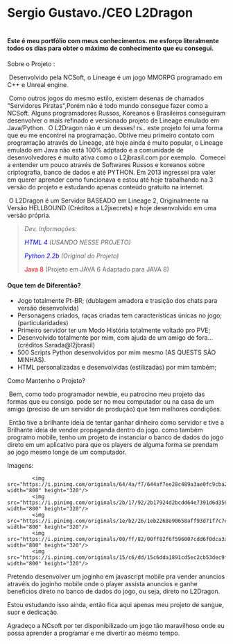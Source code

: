 <h1>Sergio Gustavo./CEO L2Dragon<h1>

<h4>Este é meu portfólio com meus conhecimentos.
    me esforço literalmente todos os dias para obter o máximo de conhecimento que eu consegui.</h4>



Sobre o Projeto : 

​	Desenvolvido pela NCSoft, o Lineage é um jogo MMORPG programado em C++ e Unreal engine.

​	Como outros jogos do mesmo estilo, existem desenas de chamados "Servidores Piratas",Porém não é todo mundo consegue fazer como a NCSoft. Alguns programadores Russos, Koreanos e Brasileiros conseguiram desenvolver o mais refinado e versionado projeto de Lineage emulado em Java/Python. 
​	O L2Dragon não é um desses! rs.. este projeto foi uma forma que eu me encontrei na programação. Obtive meu primeiro contato com programação através do Lineage, até hoje ainda é muito popular, o Lineage emulado em Java não está 100% adptado e a comunidade de desenvolvedores é muito ativa como o L2jbrasil.com por exemplo.
​	Comecei a entender um pouco através de Softwares Russos e koreanos sobre criptografia, banco de dados e até PYTHON. Em 2013 ingressei pra valer em querer aprender como funcionava e estou até hoje trabalhando na 3 versão do projeto e estudando apenas conteúdo gratuíto na internet.

​	O L2Dragon é um Servidor BASEADO em Lineage 2, Originalmente na Versão HELLBOUND (Créditos a L2jsecrets) e hoje desenvolvido em uma versão própria. 



> *Dev. Informações:*
>
> *<font color="blue">HTML 4</font>  (USANDO NESSE PROJETO)*
>
> *<font color="blue">Python 2.2b</font> (Original do Projeto)*
>
> <font color="red">Java 8</font> (Projeto em JAVA 6 Adaptado para JAVA 8)
>
> 

<h4>Oque tem de Diferentão?</h4>

- Jogo totalmente Pt-BR; (dublagem amadora e trasição dos chats para versão desenvolvida)
- Personagens criados, raças criadas tem características únicas no jogo;   (particularidades)
- Primeiro servidor ter um Modo História totalmente voltado pro PVE;
- Desenvolvido totalmente por mim, com ajuda de um amigo de fora... (créditos Sarada@l2jbrasil)
- 500 Scripts Python desenvolvidos por mim mesmo (AS QUESTS SÃO MINHAS).
- HTML personalizadas e desenvolvidas (estilizadas) por mim também;



Como Mantenho o Projeto?

​	Bem, como todo programador newbie, eu patrocino meu projeto das formas que eu consigo. pode ser no meu computador ou na casa de um amigo (preciso de um servidor de produção) que tem melhores condições. 

​	Então tive a brilhante ideia de tentar ganhar dinheiro como servidor e tive a Brilhante ideia  de vender propaganda dentro do jogo. como também programo mobile, tenho um projeto de instanciar o banco de dados do jogo direto em um aplicativo para que os players de alguma forma se prendam ao jogo mesmo longe de um computador.  



Imagens:

            <img src="https://i.pinimg.com/originals/64/4a/f7/644af7ee28c489a3ae0fc9cba2876cee.jpg" width="800" height="320"/>
            <img src="https://i.pinimg.com/originals/2b/17/92/2b17924d2bcdd64e7391d6d356ba644a.jpg" width="800" height="320"/>
            <img src="https://i.pinimg.com/originals/1e/b2/26/1eb2268e90658aff93d71f7c7e761823.jpg" width="800" height="320"/>
            <img src="https://i.pinimg.com/originals/00/ff/82/00ff82f6f596007cdd6f0dca3ac83fd0.jpg" width="800" height="320"/>
            <img src="https://i.pinimg.com/originals/15/c6/dd/15c6dda1891cd5ec2cb53dec9f8e2378.jpg" width="800" height="320"/>




Pretendo desenvolver um joginho em javascript mobile pra vender anuncios atravéis do joginho mobile onde o player assista anuncios e ganhe beneficios direto no banco de dados do jogo, ou seja, direto no L2Dragon.

Estou estudando isso ainda, então fica aqui apenas meu projeto de sangue, suor e dedicação. 

Agradeço a NCsoft por ter disponibilizado um jogo tão maravilhoso onde eu possa aprender a programar e me divertir ao mesmo tempo.
